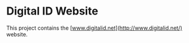 # Digital ID Website

This project contains the [www.digitalid.net](http://www.digitalid.net/) website.
